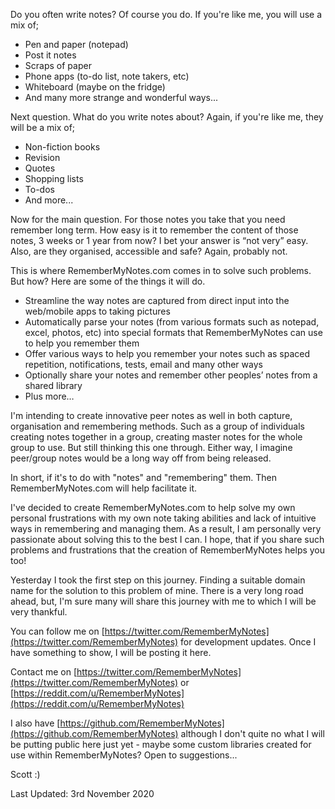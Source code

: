 Do you often write notes? Of course you do. If you're like me, you will use a mix of;

- Pen and paper (notepad)
- Post it notes
- Scraps of paper
- Phone apps (to-do list, note takers, etc)
- Whiteboard (maybe on the fridge)
- And many more strange and wonderful ways...

Next question. What do you write notes about? Again, if you're like me, they will be a mix of;

- Non-fiction books
- Revision
- Quotes
- Shopping lists
- To-dos
- And more...

Now for the main question. For those notes you take that you need remember long term. How easy is it to remember the content of those notes, 3 weeks or 1 year from now? I bet your answer is “not very” easy. Also, are they organised, accessible and safe? Again, probably not.

This is where RememberMyNotes.com comes in to solve such problems. But how? Here are some of the things it will do.

- Streamline the way notes are captured from direct input into the web/mobile apps to taking pictures
- Automatically parse your notes (from various formats such as notepad, excel, photos, etc) into special formats that RememberMyNotes can use to help you remember them
- Offer various ways to help you remember your notes such as spaced repetition, notifications, tests, email and many other ways
- Optionally share your notes and remember other peoples’ notes from a shared library
- Plus more…

I'm intending to create innovative peer notes as well in both capture, organisation and remembering methods. Such as a group of individuals creating notes together in a group, creating master notes for the whole group to use. But still thinking this one through. Either way, I imagine peer/group notes would be a long way off from being released.

In short, if it's to do with "notes" and "remembering" them. Then RememberMyNotes.com will help facilitate it.

I've decided to create RememberMyNotes.com to help solve my own personal frustrations with my own note taking abilities and lack of intuitive ways in remembering and managing them. As a result, I am personally very passionate about solving this to the best I can. I hope, that if you share such problems and frustrations that the creation of RememberMyNotes helps you too!

Yesterday I took the first step on this journey. Finding a suitable domain name for the solution to this problem of mine. There is a very long road ahead, but, I'm sure many will share this journey with me to which I will be very thankful.

You can follow me on [https://twitter.com/RememberMyNotes](https://twitter.com/RememberMyNotes) for development updates. Once I have something to show, I will be posting it here.

Contact me on [https://twitter.com/RememberMyNotes](https://twitter.com/RememberMyNotes) or [https://reddit.com/u/RememberMyNotes](https://reddit.com/u/RememberMyNotes)

I also have [https://github.com/RememberMyNotes](https://github.com/RememberMyNotes) although I don't quite no what I will be putting public here just yet - maybe some custom libraries created for use within RememberMyNotes? Open to suggestions...

Scott :)

Last Updated: 3rd November 2020
